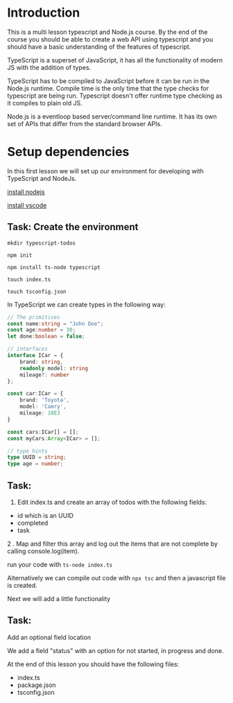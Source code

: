 # Introduction

This is a multi lesson typescript and Node.js course. By the end of the course you should be able to create a web API using typescript and you should have a basic understanding of the features of typescript. 

TypeScript is a superset of JavaScript, it has all the functionality of modern JS with the addition of types. 

TypeScript has to be compiled to JavaScript before it can be run in the Node.js runtime. Compile time is the only time that the type checks for typescript are being run. Typescript doesn't offer runtime type checking as it compiles to plain old JS.

Node.js is a eventloop based server/command line runtime. It has its own set of APIs that differ from the standard browser APIs.

# Setup dependencies

In this first lesson we will set up our environment for developing with TypeScript and NodeJs. 

[install nodejs](https://nodejs.org/en/)

[install vscode](https://code.visualstudio.com/)

## Task: Create the environment
```mkdir typescript-todos```

```npm init```

```npm install ts-node typescript```

```touch index.ts```

```touch tsconfig.json```

In TypeScript we can create types in the following way:


```typescript
// The primitives
const name:string = "John Doe";
const age:number = 30;
let done:boolean = false;

// interfaces
interface ICar = { 
    brand: string, 
    readonly model: string
    mileage?: number
};

const car:ICar = {
    brand: 'Toyota',
    model: 'Camry',
    mileage: 10E3
}

const cars:ICar[] = [];
const myCars:Array<ICar> = [];

// type hints
type UUID = string;
type age = number;

```

## Task: 

1. Edit index.ts and create an array of todos with the following fields:
* id which is an UUID
* completed
* task

2 . Map and filter this array and log out the items that are not complete by calling console.log(item). 

run your code with `ts-node index.ts`

Alternatively we can compile out code with `npx tsc` and then a javascript file is created.

Next we will add a little functionality

## Task:

Add an optional field location

We add a field "status" with an option for not started, in progress and done.

At the end of this lesson you should have the following files:
* index.ts
* package.json
* tsconfig.json

